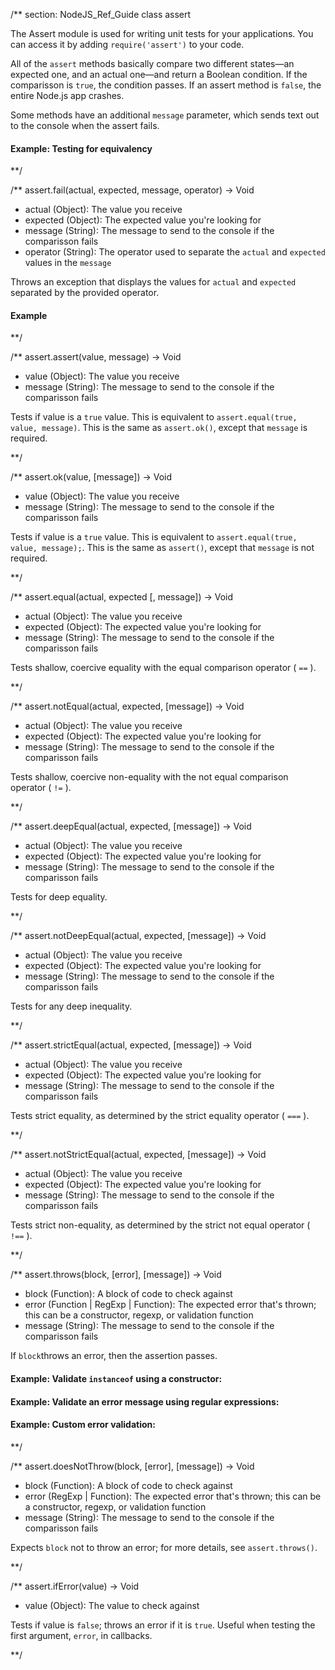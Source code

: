 

/** section: NodeJS_Ref_Guide
class assert

The Assert module is used for writing unit tests for your applications. You can access it by adding `require('assert')` to your code.

All of the `assert` methods basically compare two different states—an expected one, and an actual one—and return a Boolean condition. If the comparisson is `true`, the condition passes. If an assert method is `false`, the entire Node.js app crashes.

Some methods have an additional `message` parameter, which sends text out to the console when the assert fails.

#### Example: Testing for equivalency

<script src='http://snippets.c9.io/github.com/c9/nodemanual.org-examples/nodejs_ref_guide/assert/assert.js?linestart=3&lineend=0&showlines=true' defer='defer'></script>

**/

/**
assert.fail(actual, expected, message, operator) -> Void
- actual (Object): The value you receive
- expected (Object): The expected value you're looking for
- message (String): The message to send to the console if the comparisson fails
- operator (String): The operator used to separate the `actual` and `expected` values in the `message`

Throws an exception that displays the values for `actual` and `expected` separated by the provided operator.


#### Example

<script src='http://snippets.c9.io/github.com/c9/nodemanual.org-examples/nodejs_ref_guide/assert/assert.fail.js?linestart=3&lineend=0&showlines=false' defer='defer'></script>

**/ 


/**
assert.assert(value, message) -> Void
- value (Object): The value you receive
- message (String): The message to send to the console if the comparisson fails

Tests if value is a `true` value. This is equivalent to `assert.equal(true, value, message)`. This is the same as `assert.ok()`, except that `message` is required.

**/ 


/**
assert.ok(value, [message]) -> Void
- value (Object): The value you receive
- message (String): The message to send to the console if the comparisson fails

Tests if value is a `true` value. This is equivalent to `assert.equal(true, value, message);`. This is the same as `assert()`, except that `message` is not required.

**/ 


/**
assert.equal(actual, expected [, message]) -> Void
- actual (Object): The value you receive
- expected (Object): The expected value you're looking for
- message (String): The message to send to the console if the comparisson fails

Tests shallow, coercive equality with the equal comparison operator ( `==` ).

**/ 


/**
assert.notEqual(actual, expected, [message]) -> Void
- actual (Object): The value you receive
- expected (Object): The expected value you're looking for
- message (String): The message to send to the console if the comparisson fails

Tests shallow, coercive non-equality with the not equal comparison operator ( `!=` ).

**/ 


/**
assert.deepEqual(actual, expected, [message]) -> Void
- actual (Object): The value you receive
- expected (Object): The expected value you're looking for
- message (String): The message to send to the console if the comparisson fails

Tests for deep equality.

**/ 


/**
assert.notDeepEqual(actual, expected, [message]) -> Void
- actual (Object): The value you receive
- expected (Object): The expected value you're looking for
- message (String): The message to send to the console if the comparisson fails

Tests for any deep inequality. 

**/ 


/**
assert.strictEqual(actual, expected, [message]) -> Void
- actual (Object): The value you receive
- expected (Object): The expected value you're looking for
- message (String): The message to send to the console if the comparisson fails

Tests strict equality, as determined by the strict equality operator ( `===` ).


**/ 


/**
assert.notStrictEqual(actual, expected, [message]) -> Void
- actual (Object): The value you receive
- expected (Object): The expected value you're looking for
- message (String): The message to send to the console if the comparisson fails

Tests strict non-equality, as determined by the strict not equal operator ( `!==` ).

**/ 


/**
assert.throws(block, [error], [message]) -> Void
- block (Function): A block of code to check against
- error (Function | RegExp | Function): The expected error that's thrown; this can be a constructor, regexp, or validation function
- message (String): The message to send to the console if the comparisson fails

If `block`throws an error, then the assertion passes.

#### Example: Validate `instanceof` using a constructor:

<script src='http://snippets.c9.io/github.com/c9/nodemanual.org-examples/nodejs_ref_guide/assert/assert.throws_1.js?linestart=3&lineend=0&showlines=false' defer='defer'></script>

#### Example: Validate an error message using regular expressions:

<script src='http://snippets.c9.io/github.com/c9/nodemanual.org-examples/nodejs_ref_guide/assert/assert.throws_2.js?linestart=3&lineend=0&showlines=false' defer='defer'></script>

#### Example: Custom error validation:

<script src='http://snippets.c9.io/github.com/c9/nodemanual.org-examples/nodejs_ref_guide/assert/assert.throws_3.js?linestart=3&lineend=0&showlines=false' defer='defer'></script>

**/ 


/**
assert.doesNotThrow(block, [error], [message]) -> Void
- block  (Function): A block of code to check against
- error  (RegExp | Function): The expected error that's thrown; this can be a constructor, regexp, or validation function
- message  (String): The message to send to the console if the comparisson fails

Expects `block` not to throw an error; for more details, see `assert.throws()`.


**/ 


/**
assert.ifError(value) -> Void
- value (Object): The value to check against 

Tests if value is `false`; throws an error if it is `true`. Useful when testing the first argument, `error`, in callbacks.

**/ 
